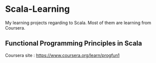 # Scala-Learning
My learning projects regarding to Scala.
Most of them are learning from Coursera.

## Functional Programming Principles in Scala
Coursera site : https://www.coursera.org/learn/progfun1
